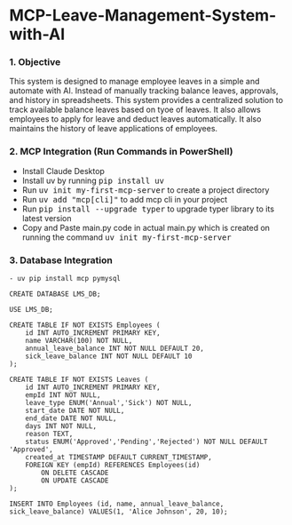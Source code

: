 # MCP-Leave-Management-System-with-AI
### 1. Objective
  This system is designed to manage employee leaves in a simple and automate with AI. 
  Instead of manually tracking balance leaves, approvals, and history in spreadsheets. 
  This system provides a centralized solution to track available balance leaves based on tyoe of leaves. 
  It also allows employees to apply for leave and deduct leaves automatically. It also maintains the history of leave applications of employees.
### 2. MCP Integration (Run Commands in PowerShell)
- Install Claude Desktop
- Install uv by running <kbd>pip install uv</kbd>
- Run <kbd>uv init my-first-mcp-server</kbd> to create a project directory
- Run <kbd>uv add "mcp[cli]"</kbd> to add mcp cli in your project
- Run <kbd>pip install --upgrade typer</kbd> to upgrade typer library to its latest version
- Copy and Paste main.py code in actual main.py which is created on running the command <kbd>uv init my-first-mcp-server</kbd>
### 3. Database Integration

```
- uv pip install mcp pymysql

CREATE DATABASE LMS_DB;

USE LMS_DB;

CREATE TABLE IF NOT EXISTS Employees (
    id INT AUTO_INCREMENT PRIMARY KEY,
    name VARCHAR(100) NOT NULL,
    annual_leave_balance INT NOT NULL DEFAULT 20,
    sick_leave_balance INT NOT NULL DEFAULT 10
);

CREATE TABLE IF NOT EXISTS Leaves (
    id INT AUTO_INCREMENT PRIMARY KEY,
    empId INT NOT NULL,
    leave_type ENUM('Annual','Sick') NOT NULL,
    start_date DATE NOT NULL,
    end_date DATE NOT NULL,
    days INT NOT NULL,
    reason TEXT,
    status ENUM('Approved','Pending','Rejected') NOT NULL DEFAULT 'Approved',
    created_at TIMESTAMP DEFAULT CURRENT_TIMESTAMP,
    FOREIGN KEY (empId) REFERENCES Employees(id)
        ON DELETE CASCADE
        ON UPDATE CASCADE
);

INSERT INTO Employees (id, name, annual_leave_balance, sick_leave_balance) VALUES(1, 'Alice Johnson', 20, 10);

